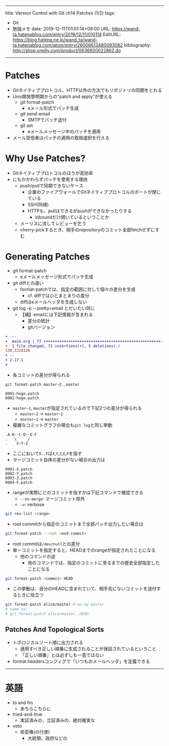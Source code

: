 ---
title: Version Control with Git ch14 Patches (1/2)
tags:
- Git
- 勉強メモ
date: 2019-12-11T01:01:14+09:00
URL: https://wand-ta.hatenablog.com/entry/2019/12/11/010114
EditURL: https://blog.hatena.ne.jp/wand_ta/wand-ta.hatenablog.com/atom/entry/26006613480093082
bibliography: http://shop.oreilly.com/product/0636920022862.do
-------------------------------------

# Patches #

- Gitネイティブプロトコル、HTTP以外の方法でもリポジトリの同期をとれる
- Unix開発黎明期からの"patch and apply"が使える
    - git format-patch
        - eメール形式でパッチ生成
    - git send-email
        - SMTPでパッチ送付
    - git am
        - eメールメッセージ中のパッチを適用
- メール受信者はパッチの適用の取捨選択を行える


# Why Use Patches? #

- Gitネイティブプロトコルのほうが高効率
- にもかかわらずパッチを使用する理由
    - push/pullで同期できないケース
        - 企業のファイアウォールでGitネイティブプロトコルのポートが閉じている
        - SSH(同様)
        - HTTPも、pullはできるがpushができなかったりする
            - inboundだけ開いているということか
    - メーリスに流してレビューを乞う
    - cherry-pickするとき、相手のrepositoryのコミット全部fetchせずにすむ


# Generating Patches #

- git format-patch
    - eメールメッセージ形式でパッチ生成
- git diffとの違い
    - format-patchでは、指定の範囲に対して個々の差分を生成
        - cf. diffではひとまとまりの差分
    - diffはeメールヘッダを生成しない
- git log -p --pretty=email とだいたい同じ
    - 【補】emailには下記情報が含まれる
        - 差分の統計
        - gitバージョン

```diff
+ ---
+  main.org | 77 ++++++++++++++++++++++++++++++++++++++++++++++++++++----
+  1 file changed, 72 insertions(+), 5 deletions(-)
130,132d126
+ -- 
+ 2.17.1
+ 
```

- 各コミットの差分が得られる

```sh
git format-patch master~2..master
```

```
0001-hoge.patch
0002-hoge.patch
```

- `master~1`, `master`が指定されているので下記2つの差分が得られる
    - `master~2` -> `master~1`
    - `master~1` -> `master`
- 複雑なコミットグラフの場合も`git log`と同じ挙動

```
.A-B--C-D--E-F
.   \     /
.    X-Y-Z
```

- ここにおいて`D..F`は`X`,`Y`,`Z`,`E`,`F`を指す
- マージコミット自体の差分がない場合の出力は

```
0001-X.patch
0002-Y.patch
0003-Z.patch
0004-F.patch
```

- rangeが実際にどのコミットを指すかは下記コマンドで確認できる
    - `--no-merge`: マージコミット除外
    - `-v`: verbose

```sh
git rev-list <range>
```

- root commitから指定のコミットまで全部パッチ出力したい場合は

```sh
git format-patch --root <end-commit>
```

- root commitは`/dev/null`との差分
- 単一コミットを指定すると、HEADまでのrangeが指定されたことになる
    - 他のコマンドの逆
        - 他のコマンドでは、指定のコミットに至るまでの歴史全部指定したことになる
    

```sh
git format-patch <commit> HEAD
```

- この挙動は、自分のHEADに含まれていて、相手先にないコミットを送付するときに役立つ

```sh
git format-patch alice/master # on my master
# same as:
# git format-patch alice/master..HEAD
```


## Patches And Topological Sorts ##

- トポロジカルソート順に出力される
    - 適用すべき正しい順番に生成されることが保証されているということ
    - 「正しい順番」とは必ずしも一意ではない
- format.headersコンフィグで「いつものメールヘッダ」を定義できる


----------------------------------------

# 英語

- to and fro
    - あちらこちらに
- tried-and-true
    - 実証済みの、立証済みの、絶対確実な
- veto
    - 拒否権(の行使)
        - 大統領、政府などの
